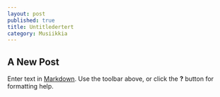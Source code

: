 ```yaml
---
layout: post
published: true
title: Untitledertert
category: Musiikkia
---
```


## A New Post

Enter text in [Markdown](http://daringfireball.net/projects/markdown/). Use the toolbar above, or click the **?** button for formatting help.
